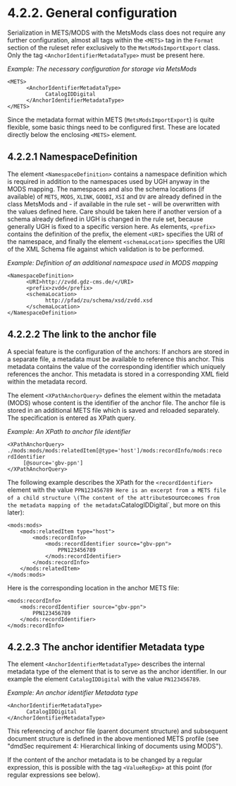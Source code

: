 # 4.2.2. General configuration

Serialization in METS/MODS with the MetsMods class does not require any further configuration, almost all tags within the `<METS>` tag in the `Format` section of the ruleset refer exclusively to the `MetsModsImportExport` class. Only the tag `<AnchorIdentifierMetadataType>` must be present here.

_Example: The necessary configuration for storage via MetsMods_

```markup
<METS>
      <AnchorIdentifierMetadataType>
            CatalogIDDigital
      </AnchorIdentifierMetadataType>
</METS>
```

Since the metadata format within METS \(`MetsModsImportExport`\) is quite flexible, some basic things need to be configured first. These are located directly below the enclosing `<METS>` element.

## 4.2.2.1 NamespaceDefinition

The element `<NamespaceDefinition>` contains a namespace definition which is required in addition to the namespaces used by UGH anyway in the MODS mapping. The namespaces and also the schema locations \(if available\) of `METS`, `MODS`, `XLINK`, `GOOBI`, `XSI` and `DV` are already defined in the class MetsMods and - if available in the rule set - will be overwritten with the values defined here. Care should be taken here if another version of a schema already defined in UGH is changed in the rule set, because generally UGH is fixed to a specific version here. As elements, `<prefix>` contains the definition of the prefix, the element `<URI>` specifies the URI of the namespace, and finally the element `<schemaLocation>` specifies the URI of the XML Schema file against which validation is to be performed.

_Example: Definition of an additional namespace used in MODS mapping_

```markup
<NamespaceDefinition>
      <URI>http://zvdd.gdz-cms.de/</URI>
      <prefix>zvdd</prefix>
      <schemaLocation>
            http://pfad/zu/schema/xsd/zvdd.xsd
      </schemaLocation>
</NamespaceDefinition>
```

## 4.2.2.2 The link to the anchor file

A special feature is the configuration of the anchors: If anchors are stored in a separate file, a metadata must be available to reference this anchor. This metadata contains the value of the corresponding identifier which uniquely references the anchor. This metadata is stored in a corresponding XML field within the metadata record.

The element `<XPathAnchorQuery>` defines the element within the metadata \(MODS\) whose content is the identifier of the anchor file. The anchor file is stored in an additional METS file which is saved and reloaded separately. The specification is entered as XPath query.

_Example: An XPath to anchor file identifier_

```markup
<XPathAnchorQuery> 
./mods:mods/mods:relatedItem[@type='host']/mods:recordInfo/mods:reco
rdIdentifier
     [@source='gbv-ppn']
</XPathAnchorQuery>
```

The following example describes the XPath for the `<recordIdentifier>` element with the value `PPN123456789 Here is an excerpt from a METS file of a child structure \(The content of the attribute`source`comes from the metadata mapping of the metadata`CatalogIDDigital\`, but more on this later\):

```markup
<mods:mods>
    <mods:relatedItem type="host">
        <mods:recordInfo>
            <mods:recordIdentifier source="gbv-ppn">
                PPN123456789
            </mods:recordIdentifier>
        </mods:recordInfo>
    </mods:relatedItem>
</mods:mods>
```

Here is the corresponding location in the anchor METS file:

```markup
<mods:recordInfo>
    <mods:recordIdentifier source="gbv-ppn">
        PPN123456789
    </mods:recordIdentifier>
</mods:recordInfo>
```

## 4.2.2.3 The anchor identifier Metadata type

The element `<AnchorIdentifierMetadataType>` describes the internal metadata type of the element that is to serve as the anchor identifier. In our example the element `CatalogIDDigital` with the value `PN123456789`.

_Example: An anchor identifier Metadata type_

```markup
<AnchorIdentifierMetadataType>
      CatalogIDDigital
</AnchorIdentifierMetadataType>
```

This referencing of anchor file \(parent document structure\) and subsequent document structure is defined in the above mentioned METS profile \(see "dmdSec requirement 4: Hierarchical linking of documents using MODS"\).

If the content of the anchor metadata is to be changed by a regular expression, this is possible with the tag `<ValueRegExp>` at this point \(for regular expressions see below\).

